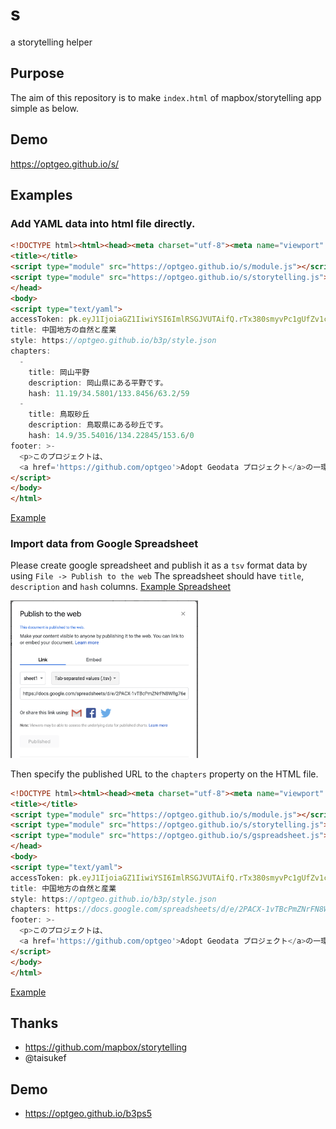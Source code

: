 # s

a storytelling helper

## Purpose

The aim of this repository is to make `index.html` of mapbox/storytelling app simple as below.

## Demo

https://optgeo.github.io/s/

## Examples

### Add YAML data into html file directly.

```html
<!DOCTYPE html><html><head><meta charset="utf-8"><meta name="viewport" content="width=device-width">
<title></title>
<script type="module" src="https://optgeo.github.io/s/module.js"></script>
<script type="module" src="https://optgeo.github.io/s/storytelling.js"></script>
</head>
<body>
<script type="text/yaml">
accessToken: pk.eyJ1IjoiaGZ1IiwiYSI6ImlRSGJVUTAifQ.rTx380smyvPc1gUfZv1cmw
title: 中国地方の自然と産業
style: https://optgeo.github.io/b3p/style.json
chapters:
  -
    title: 岡山平野
    description: 岡山県にある平野です。
    hash: 11.19/34.5801/133.8456/63.2/59
  -
    title: 鳥取砂丘
    description: 鳥取県にある砂丘です。
    hash: 14.9/35.54016/134.22845/153.6/0
footer: >-
  <p>このプロジェクトは、
  <a href='https://github.com/optgeo'>Adopt Geodata プロジェクト</a>の一環です。</p>
</script>
</body>
</html>
```

[Example](examples/index.html)

### Import data from Google Spreadsheet

Please create google spreadsheet and publish it as a `tsv` format data by using `File -> Publish to the web`
The spreadsheet should have `title`, `description` and `hash` columns.
[Example Spreadsheet](https://docs.google.com/spreadsheets/d/1Kt2ZjySNaNfeeiMPLjto1nvH7ue4BoQfuxtZ5c4oZV0/edit#gid=0)

<img src="examples/images/publish.png" width="300"/>

Then specify the published URL to the `chapters` property on the HTML file.

```html
<!DOCTYPE html><html><head><meta charset="utf-8"><meta name="viewport" content="width=device-width">
<title></title>
<script type="module" src="https://optgeo.github.io/s/module.js"></script>
<script type="module" src="https://optgeo.github.io/s/storytelling.js"></script>
<script type="module" src="https://optgeo.github.io/s/gspreadsheet.js"></script>
</head>
<body>
<script type="text/yaml">
accessToken: pk.eyJ1IjoiaGZ1IiwiYSI6ImlRSGJVUTAifQ.rTx380smyvPc1gUfZv1cmw
title: 中国地方の自然と産業
style: https://optgeo.github.io/b3p/style.json
chapters: https://docs.google.com/spreadsheets/d/e/2PACX-1vTBcPmZNrFN8WRg76eKJXwnNQDFh-G0sG2OcwJ00hW1DxNKgxZnGAlYzZoiZJktiCB1Zr1wrxJiqbjU/pub?output=tsv
footer: >-
  <p>このプロジェクトは、
  <a href='https://github.com/optgeo'>Adopt Geodata プロジェクト</a>の一環です。</p>
</script>
</body>
</html>
```

[Example](examples/spreadsheet.html)

## Thanks

- https://github.com/mapbox/storytelling
- @taisukef

## Demo

- https://optgeo.github.io/b3ps5
